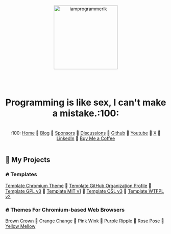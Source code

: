 <br><br><br><br><br><br>

<div align="center" style="text-align: center;">

<a href="https://iamprogrammer.lk">
  <img src="https://avatars.githubusercontent.com/u/17584831?v=4" alt="iamprogrammerlk" width="200">
</a>

<br><br>

<h1>Programming is like sex, I can't make a mistake.:100:</h1>

<br>
:100:
<a href="https://iamprogrammer.lk">Home</a> 🔸
<a href="https://blog.iamprogrammer.lk">Blog</a> 🔸
<a href="https://github.com/sponsors/iamprogrammerlk">Sponsors</a> 🔸
<a href="https://github.com/iamprogrammerlk/iamprogrammerlk/discussions">Discussions</a> 🔸
<a href="https://github.com/iamprogrammerlk">Github</a> 🔸
<a href="https://youtube.com/@iamprogrammerlk">Youtube</a> 🔸
<a href="https://x.com/iamprogrammerlk">X</a> 🔸
<a href="https://lk.linkedin.com/company/iamprogrammerlk">LinkedIn</a> 🔸
<a href="https://buymeacoffee.com/iamprogrammerlk">Buy Me a Coffee</a>

<br>

</div>

<br>

<h2>💼 My Projects</h2>

<h3>🔥 Templates</h3>

<a href="https://github.com/iamprogrammerlk/template_chromium_theme">Template Chromium Theme</a> 🔸 
<a href="https://github.com/iamprogrammerlk/template_github_organization_profile">Template GitHub Organization Profile</a> 🔸 
<a href="https://github.com/iamprogrammerlk/template_gpl_v3">Template GPL v3</a> 🔸 
<a href="https://github.com/iamprogrammerlk/template_mit_v1">Template MIT v1</a> 🔸 
<a href="https://github.com/iamprogrammerlk/template_osl_v3">Template OSL v3</a> 🔸 
<a href="https://github.com/iamprogrammerlk/template_wtfpl_v2">Template WTFPL v2</a>

<h3>🔥 Themes For Chromium-based Web Browsers</h3>

<a href="https://github.com/iamprogrammerlk/browncrown">Brown Crown</a> 🔸 
<a href="https://github.com/iamprogrammerlk/orangechange">Orange Change</a> 🔸 
<a href="https://github.com/iamprogrammerlk/pinkwink">Pink Wink</a> 🔸 
<a href="https://github.com/iamprogrammerlk/purpleripple">Purple Ripple</a> 🔸 
<a href="https://github.com/iamprogrammerlk/rosepose">Rose Pose</a> 🔸 
<a href="https://github.com/iamprogrammerlk/yellowmellow">Yellow Mellow</a>

<br>
<br>
<br>
<br>
<br>
<br>
